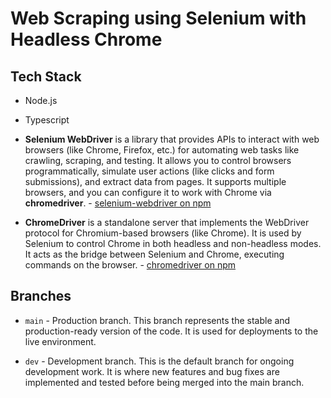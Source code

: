 # Web Scraping using Selenium with Headless Chrome

## Tech Stack

- Node.js
- Typescript
- **Selenium WebDriver** is a library that provides APIs to interact with web browsers (like Chrome, Firefox, etc.) for automating web tasks like crawling, scraping, and testing. It allows you to control browsers programmatically, simulate user actions (like clicks and form submissions), and extract data from pages. It supports multiple browsers, and you can configure it to work with Chrome via **chromedriver**. - [selenium-webdriver on npm](https://www.npmjs.com/package/selenium-webdriver)

- **ChromeDriver** is a standalone server that implements the WebDriver protocol for Chromium-based browsers (like Chrome). It is used by Selenium to control Chrome in both headless and non-headless modes. It acts as the bridge between Selenium and Chrome, executing commands on the browser.  - [chromedriver on npm](https://www.npmjs.com/package/chromedriver)

## Branches

- `main` - Production branch. This branch represents the stable and production-ready version of the code. It is used for deployments to the live environment.

- `dev` - Development branch. This is the default branch for ongoing development work. It is where new features and bug fixes are implemented and tested before being merged into the main branch.